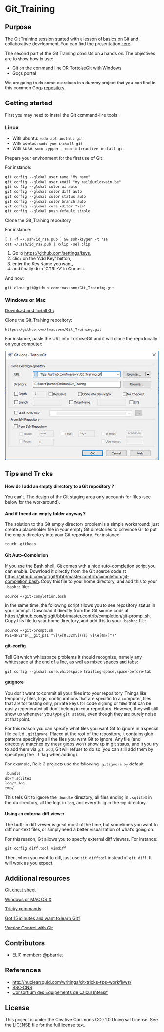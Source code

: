 # Git_Training

## Purpose

The Git Training session started with a lesson of basics on Git and collaborative development. You can find the presentation [here](https://github.com/fmassonn/Git_Training/tree/master/slides/Git_ELIC.pdf).

The second part of the Git Training consists on a hands on. The objectives are to show how to use:

- Git on the command line OR TortoiseGit with Windows
- Gogs portal

We are going to do some exercises in a dummy project that you can find in this common Gogs [repository](https://github.com/fmassonn/Git_Training/tree/master/project).

## Getting started

First you may need to install the Git command-line tools.

### Linux

- With ubuntu: `sudo apt install git`
- With centos: `sudo yum install git`
- With suse: `sudo zypper --non-interactive install git`

Prepare your environment for the first use of Git.

For instance:

```
git config --global user.name "My name"
git config --global user.email "my_mail@uclouvain.be"
git config --global color.ui auto
git config --global color.diff auto
git config --global color.status auto
git config --global color.branch auto
git config --global core.editor "vim"
git config --global push.default simple
```

Clone the Git_Training repository

For instance:

```
[ ! -f ~/.ssh/id_rsa.pub ] && ssh-keygen -t rsa
cat ~/.ssh/id_rsa.pub | xclip -sel clip
```
1. Go to https://github.com/settings/keys, 
2. click on the 'Add Key' button, 
3. enter the Key Name you want, 
4. and finally do a 'CTRL-V' in Content. 

And now:
```
git clone git@github.com:fmassonn/Git_Training.git
```

### Windows or Mac

[Download and Install Git](https://github.com/fmassonn/Git_Training/tree/master/resources/README.md)

Clone the Git_Training repository:

```
https://github.com/fmassonn/Git_Training.git
```

For instance, paste the URL into TortoiseGit and it will clone the repo locally on your computer:

![6.png](https://github.com/fmassonn/Git_Training/raw/master/resources/6.png)

## Tips and Tricks

#### How do I add an empty directory to a Git repository ?

 You can't. The design of the Git staging area only accounts for files (see below for the workaround).
 
#### And if I need an empty folder anyway ?

The solution to this Git empty directory problem is a simple workaround: just create a placeholder file in your empty Git directories to convince Git to put the empty directory into your Git repository. For instance:
 ```
touch .gitkeep
 ```
 
#### Git Auto-Completion

If you use the Bash shell, Git comes with a nice auto-completion script you can enable. Download it directly from the Git source code at https://github.com/git/git/blob/master/contrib/completion/git-completion.bash. Copy this file to your home directory, and add this to your ```.bashrc``` file:
 ```
source ~/git-completion.bash
 ```

In the same time, the following script allows you to see repository status in your prompt. Download it directly from the Git source code at https://github.com/git/git/blob/master/contrib/completion/git-prompt.sh. Copy this file to your home directory, and add this to your ```.bashrc``` file:
 ```
source ~/git-prompt.sh
PS1=$PS1'$(__git_ps1 "\[\e[0;32m\](%s) \[\e[0m\]")'
 ```


#### git-config

Tell Git which whitespace problems it should recognize, namely any whitespace at the end of a line, as well as mixed spaces and tabs:

 ```
git config --global core.whitespace trailing-space,space-before-tab
 ```
 
#### gitignore

You don’t want to commit all your files into your repository. Things like temporary files, logs, configurations that are specific to a computer, files that are for testing only, private keys for code signing or files that can be easily regenerated all don’t belong in your repository. However, they will still show up whenever you type ```git status```, even though they are purely noise at that point.

For this reason you can specify what files you want Git to ignore in a special file called ```.gitignore```. Placed at the root of the repository, it contains glob patterns specifying all the files you want Git to ignore. Any file (and directory) matched by these globs won’t show up in git status, and if you try to add them via ```git add```, Git will refuse to do so (you can still add them by specifying the ```-f``` flag when adding).

For example, Rails 3 projects use the following ```.gitignore by``` default:
```
.bundle
db/*.sqlite3
log/*.log
tmp/
```

This tells Git to ignore the ```.bundle``` directory, all files ending in ```.sqlite3``` in the db directory, all the logs in ```log```, and everything in the ```tmp``` directory.

#### Using an external diff viewer

The built-in diff viewer is great most of the time, but sometimes you want to diff non-text files, or simply need a better visualization of what’s going on.

For this reason, Git allows you to specify external diff viewers. For instance:
```
git config diff.tool vimdiff
```
Then, when you want to diff, just use ```git difftool``` instead of ```git diff```. It will work as you expect.

## Additional resources

[Git cheat sheet](https://github.com/fmassonn/Git_Training/tree/master/resources)

[Windows or MAC OS X](https://github.com/fmassonn/Git_Training/tree/master/resources)

[Tricky commands](https://github.com/fmassonn/Git_Training/tree/master/resources/tricky.md)

[Got 15 minutes and want to learn Git?](https://try.github.io)

[Version Control with Git](http://swcarpentry.github.io/git-novice/)

## Contributors

- ELIC members [@pbarriat](https://www.elic.ucl.ac.be/pbarriat)

## References

- http://nuclearsquid.com/writings/git-tricks-tips-workflows/
- [BSC-CNS](https://gateway.bsc.es/dana-na/auth/url_default/welcome.cgi)
- [Consortium des Équipements de Calcul Intensif](http://www.ceci-hpc.be/training.html#versioning)

## License

This project is under the Creative Commons CC0 1.0 Universal License. See the [LICENSE](https://github.com/fmassonn/Git_Training/tree/master/LICENSE) file for the full license text.
